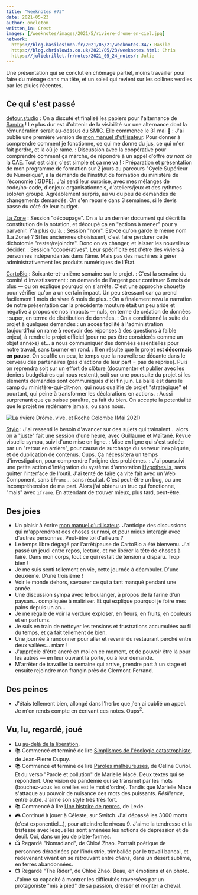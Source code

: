 ```yaml
---
title: "Weeknotes #73"
date: 2021-05-23
author: oncletom
written_in: Crest
images: [/weeknotes/images/2021/5/riviere-drome-en-ciel.jpg]
network:
  https://blog.basilesimon.fr/2021/05/21/weeknotes-34/: Basile
  https://blog.chrislowis.co.uk/2021/05/23/weeknotes.html: Chris
  https://juliebrillet.fr/notes/2021_05_24_notes/: Julie
---
```


Une présentation qui se conclut en chômage partiel, moins travailler pour faire du ménage dans ma tête, et un soleil qui revient sur les collines verdies par les pluies récentes.

<!--more-->

## Ce qui s'est passé

[détour.studio]
: On a discuté et finalisé les papiers pour l'alternance de [Sandra] ! Le plus dur est d'obtenir de la visibilité sur une alternance dont la rémunération serait au-dessus du SMIC. Elle commence le 31 mai 🙌
: J'ai publié une première version de [mon manuel d'utilisateur](/manuel/#readout). Pour donner à comprendre comment je fonctionne, ce qui me donne du jus, ce qui m'en fait perdre, et là où je rame.
: Discussion avec la coopérative pour comprendre comment ça marche, de répondre à un appel d'offre _au nom de_ la CAE. Tout est clair, c'est simple et ça me va !
: Préparation et présentation de mon programme de formation sur 2 jours au parcours "Cycle Supérieur du Numérique", à la demande de l'institut de formation du ministère de l'économie (IGDPE). J'ai senti leur surprise, avec mes mélanges de code/no-code, d'enjeux organisationnels, d'ateliers/jeux et des rythmes solo/en groupe. Agréablement surpris, au vu du peu de demandes de changements demandés. On s'en reparle dans 3 semaines, si le devis passe du côté de leur budget.

[La Zone]
: Session "découpage". On a lu un dernier document qui décrit la constitution de la notation, et découpé ça en "actions à mener" pour y parvenir. Y'a plus qu'à.
: Session "nom". Est-ce qu'on garde le même nom (La Zone) ? Si les ancien·nes choisissent, c'est faire perdurer cette dichotomie "rester/rejoindre". Donc on va changer, et laisser les nouvelleux décider.
: Session "coopératives". Leur spécificité est d'être des viviers à personnes indépendantes dans l'âme. Mais pas des machines à gérer administrativement les produits numériques de l'État.

[CartoBio]
: Soixante-et-unième semaine sur le projet.
: C'est la semaine du comité d'investissement : on demande de l'argent pour continuer 6 mois de plus — ou on explique pourquoi on s'arrête. C'est une approche chouette pour vérifier qu'on a un certain impact. Un peu stressant car ça prend facilement 1 mois de vivre 6 mois de plus.
: On a finalement revu la narration de notre présentation car la précédente mouture était un peu aride et négative à propos de nos impacts — nuls, en terme de création de données ; super, en terme de distribution de données.
: On a conditionné la suite du projet à quelques demandes : un accès facilité à l'administration (aujourd'hui on rame à recevoir des réponses à des questions à faible enjeu), à rendre le projet officiel (pour ne pas être considérés comme un objet annexe) et… à nous communiquer des données essentielles pour notre travail, sans tourner en rond.
: Il en résulte que le projet est **désormais en pause**. On souffle un peu, le temps que la nouvelle se décante dans le cerveau des partenaires (pas d'actions de leur part = pas de reprise). Puis on reprendra soit sur un effort de clôture (documenter et publier avec les deniers budgétaires qui nous restent), soit sur une poursuite du projet si les éléments demandés sont communiqués d'ici fin juin. La balle est dans le camp du ministère-qui-dit-non, qui nous qualifie de projet "stratégique" et pourtant, qui peine à transformer les déclarations en actions.
: Aussi surprenant que ça puisse paraître, ça fait du bien. On accepte la potentialité que le projet ne redémarre jamais, ou sans nous.

![](/weeknotes/images/2021/5/riviere-drome-en-ciel.jpg "La rivière Drôme, vive, et Roche Colombe (Mai 2021)")

[Stylo]
: J'ai ressenti le besoin d'avancer sur des sujets qui trainaient… alors on a "juste" fait une session d'une heure, avec Guillaume et Maïtané. Revue visuelle sympa, suivi d'une mise en ligne.
: Mise en ligne qui s'est soldée par un "retour en arrière", pour cause de surcharge du serveur inexpliquée, et de duplication de contenus. Oups. Ça nécessitera un temps d'investigation, pour comprendre l'origine des problèmes.
: J'ai poursuivi une petite action d'intégration du système d'annotation [Hypothes.is](https://hypothes.is), sans quitter l'interface de l'outil. J'ai tenté de faire ça vite fait avec un Web Component, sans `iframe`… sans résultat. C'est peut-être un bug, ou une incompréhension de ma part. Alors j'ai obtenu un truc qui fonctionne, "mais" avec `iframe`. En attendant de trouver mieux, plus tard, peut-être.

## Des joies

- Un plaisir à écrire [mon manuel d'utilisateur](/manuel/#readout). J'anticipe des discussions qui m'apprendront des choses sur moi, et pour mieux interagir avec d'autres personnes. Peut-être toi d'ailleurs ?
- Le temps libre dégagé par l'arrêt/pause de CartoBio a été bienvenu. J'ai passé un jeudi entre repos, lecture, et me libérer la tête de choses à faire. Dans mon corps, tout ce qui restait de tension a disparu. Trop bien !
- Je me suis senti tellement en vie, cette journée à déambuler. D'une deuxième. D'une troisième !
- Voir le monde dehors, savourer ce qui a tant manqué pendant une année.
- Une discussion sympa avec le boulanger, à propos de la farine d'un paysan… compliquée à maîtriser. Et qui explique pourquoi je foire mes pains depuis un an…
- Je me régale de voir la verdure exploser, en fleurs, en fruits, en couleurs et en parfums.
- Je suis en train de nettoyer les tensions et frustrations accumulées au fil du temps, et ça fait tellement de bien.
- Une journée à randonner pour aller et revenir du restaurant perché entre deux vallées… miam !
- J'apprécie d'être ancré en moi en ce moment, et de pouvoir être là pour les autres — en leur ouvrant la porte, ou à leur demande.
- M'arrêter de travailler la semaine qui arrive, prendre part à un stage et ensuite rejoindre mon frangin près de Clermont-Ferrand.

## Des peines

- J'étais tellement bien, allongé dans l'herbe que j'en ai oublié un appel. Je m'en rends compte en écrivant ces notes. Oups<sup>2</sup>.

## Vu, lu, regardé, joué

- Lu [au-delà de la libération](https://lexperiencedudesordre.com/2021/05/20/au-dela-de-la-liberation/).
- 📚 Commencé et terminé de lire [Simplismes de l'écologie catastrophiste](https://aoc.media/livres/jean-pierre-dupuy-simplismes-de-lecologie-catastrophistecontre-les-collapsologues-et-les-optimistes-beats-reaffirmer-le-catastrophisme-eclaire/), de Jean-Pierre Dupuy.
- 📚 Commencé et terminé de lire [Paroles malheureuses](https://aoc.media/livres/celine-curiol-paroles-malheureusesmarielle-mace-parole-et-pollution/), de Céline Curiol. Et du verso "Parole et pollution" de Marielle Macé. Deux textes qui se répondent. Une vision de pandémie qui se transmet par les mots (bouchez-vous les oreilles est le mot d'ordre). Tandis que Marielle Macé s'attaque au pouvoir de nuisance des mots des puissants. _Résilience_, entre autre. J'aime son style très très fort.
- 📚 Commencé à lire [Une histoire de genres](https://m.marabout.com/une-histoire-de-genres-9782501149679), de Lexie.
- 🎮 Continué à jouer à Céleste, sur Switch. J'ai dépassé les 3000 morts (c'est exponentiel…), pour atteindre le niveau 9. J'aime la tendresse et la tristesse avec lesquelles sont amenées les notions de dépression et de deuil. Oui, dans un jeu de plate-formes.
- 📺 Regardé "Nomadland", de Chloé Zhao. Portrait poétique de personnes déracinées par l'industrie, trimballée par le travail bancal, et redevenant vivant en se retrouvant entre _aliens_, dans un désert sublime, en terres abandonnées.
- 📺 Regardé "The Rider", de Chloé Zhao. Beau, en émotions et en photo. J'aime sa capacité à montrer les difficultés traversées par un protagoniste "mis à pied" de sa passion, dresser et monter à cheval.

[détour.studio]: /
[Solstice]: https://solstice.coop/
[Stylo]: https://github.com/EcrituresNumeriques/stylo
[CartoBio]: https://cartobio.org/
[EditAdapt]: http://editadapt.fr/
[Usine Vivante]: https://www.usinevivante.org
[La Zone]: http://la.zone
[YesWiki]: https://yeswiki.net
[DataGalaxy]: https://www.datagalaxy.com/
[Classes à 12]: https://beta.gouv.fr/startups/classes12.html

[Noémie]: https://noemiegirard.co
[Sandra]: https://sandrakpodar.net/
[Juliette]: https://twitter.com/ju_net01
[Sofia]: https://twitter.com/sofiaboulaarab
[Guillaume]: https://www.yuzutech.fr/
[Antoine]: https://www.quaternum.net/
[Yannick]: https://elsif.fr/
[Basile]: https://basilesimon.fr/
[Maïtané]: https://maiwann.net/
[Laurent]: https://cocotier.xyz/

